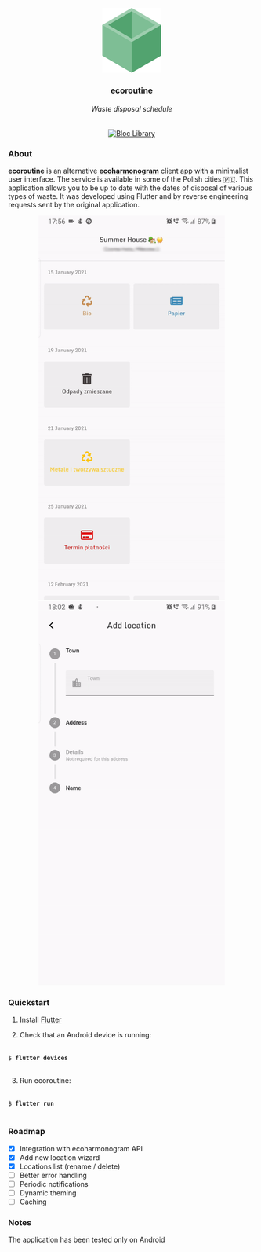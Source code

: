<p align="center">
  <a href="#"><img src="https://github.com/wysockipiotr/ecoroutine/blob/assets/icons/icon.png" width="120"></a>
</p>
<h3 align="center">ecoroutine</h3>
<h6 align="center">Waste disposal schedule </h6>
<p align="center">
  <a href="https://github.com/felangel/bloc"><img src="https://tinyurl.com/bloc-library" alt="Bloc Library"></a>
</p>

### About
**ecoroutine** is an alternative **[ecoharmonogram](http://www.ecoharmonogram.pl/)** client app with a minimalist user interface. The service is available in some of the Polish cities 🇵🇱. This application allows you to be up to date with the dates of disposal of various types of waste. It was developed using Flutter and by reverse engineering requests sent by the original application.


<p float="left" align="center">
  <a href="#"><img src="https://github.com/wysockipiotr/ecoroutine/blob/assets/screenshots/schedules_screen.gif" width="380" /></a>    
  <a href="#"><img src="https://github.com/wysockipiotr/ecoroutine/blob/assets/screenshots/add_location_screen.gif" width="380" /></a>   
</p>

### Quickstart
1. Install [Flutter](https://flutter.dev/docs/get-started/install)

2. Check that an Android device is running:
<pre>
<code>
$ <b>flutter devices</b>
</code>
</pre>

3. Run ecoroutine:
<pre>
<code>
$ <b>flutter run</b>
</code>
</pre>

### Roadmap
- [x] Integration with ecoharmonogram API
- [x] Add new location wizard
- [x] Locations list (rename / delete)
- [ ] Better error handling
- [ ] Periodic notifications
- [ ] Dynamic theming
- [ ] Caching

### Notes
The application has been tested only on Android

